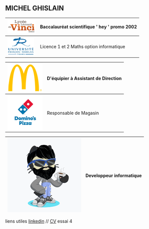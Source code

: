 ## MICHEL GHISLAIN 


|![Image](lycée.png) | Baccalauréat scientifique     ' hey ' promo 2002  |
|------------------- | ------------------------------------------------- |
|![Image](univ.png)  | Licence 1 et 2 Maths option informatique          |


|![Image](mc.png) | D'équipier à Assistant de Direction |
|---------------- | ----------------------------------- |
|![Image](dom.png)| Responsable de Magasin              |



|![Image](cat.png) | Developpeur informatique |
|----------------- | ------------------------ |

 


 

liens utiles [linkedin](https://www.linkedin.com/in/ghislain-michel-31b024153/) // [CV](CV_Ghislain_Michel_M2i.docx) essai 4



 
 
